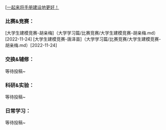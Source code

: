 [[一起来将手册建设地更好！](preface/Sharing_experience.md)
### 比赛&竞赛：

[大学生建模竞赛-胡亲梅]（大学学习篇/比赛竞赛/大学生建模竞赛-胡亲梅.md）[2022-11-24]
[大学生建模竞赛-唐泽苗]（大学学习篇/比赛竞赛/大学生建模竞赛-胡亲梅.md）[2022-11-24]

### 交换&辅修：
等待投稿~

### 科研&实验：
等待投稿~

### 日常学习：
等待投稿~